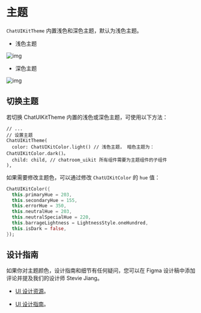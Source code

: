# 主题

<Toc />

`ChatUIKitTheme` 内置浅色和深色主题，默认为浅色主题。

- 浅色主题

![img](/images/uikit/chatroomandroid/light_mode.png)

- 深色主题

![img](/images/uikit/chatroomandroid/dark_mode.png)

## 切换主题

若切换 ChatUIKitTheme 内置的浅色或深色主题，可使用以下方法：

```tsx
// ...
// 设置主题 
ChatUIKitTheme(
  color: ChatUIKitColor.light() // 浅色主题， 暗色主题为：ChatUIKitColor.dark()。
  child: child, // chatroom_uikit 所有组件需要为主题组件的子组件
),
```

如果需要修改主题色，可以通过修改 `ChatUIKitColor` 的 `hue` 值：

```dart
ChatUIKitColor({
  this.primaryHue = 203,
  this.secondaryHue = 155,
  this.errorHue = 350,
  this.neutralHue = 203,
  this.neutralSpecialHue = 220,
  this.barrageLightness = LightnessStyle.oneHundred,
  this.isDark = false,
});
```

## 设计指南 

如果你对主题颜色，设计指南和细节有任何疑问，您可以在 Figma 设计稿中添加评论并提及我们的设计师 Stevie Jiang。

- [UI 设计资源](https://www.figma.com/community/file/1322495388317476706/chatroom-uikit)。

- [UI 设计指南](design_guide.html)。
